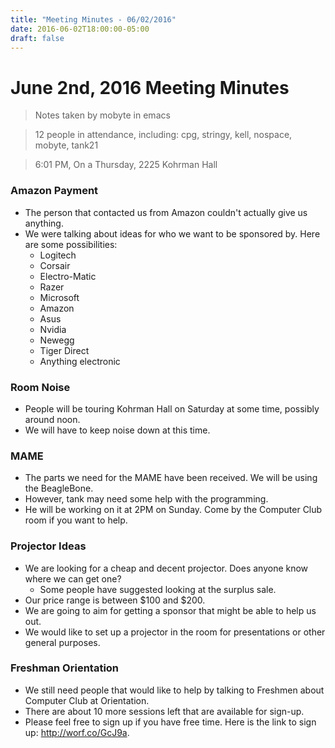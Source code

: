 ```yaml
---
title: "Meeting Minutes - 06/02/2016"
date: 2016-06-02T18:00:00-05:00
draft: false
---
```


# June 2nd, 2016 Meeting Minutes
> Notes taken by mobyte in emacs

> 12 people in attendance, including: cpg, stringy, kell, nospace, mobyte, tank21

> 6:01 PM, On a Thursday, 2225 Kohrman Hall

### Amazon Payment
- The person that contacted us from Amazon couldn't actually give us anything.
- We were talking about ideas for who we want to be sponsored by. Here are some possibilities:
  - Logitech
  - Corsair
  - Electro-Matic
  - Razer
  - Microsoft
  - Amazon
  - Asus
  - Nvidia
  - Newegg
  - Tiger Direct
  - Anything electronic

### Room Noise
- People will be touring Kohrman Hall on Saturday at some time, possibly around noon.
- We will have to keep noise down at this time.

### MAME
- The parts we need for the MAME have been received. We will be using the BeagleBone.
- However, tank may need some help with the programming.
- He will be working on it at 2PM on Sunday. Come by the Computer Club room if you want to help.

### Projector Ideas
- We are looking for a cheap and decent projector. Does anyone know where we can get one?
  - Some people have suggested looking at the surplus sale.
- Our price range is between $100 and $200.
- We are going to aim for getting a sponsor that might be able to help us out.
- We would like to set up a projector in the room for presentations or other general purposes.

### Freshman Orientation
- We still need people that would like to help by talking to Freshmen about Computer Club at Orientation.
- There are about 10 more sessions left that are available for sign-up.
- Please feel free to sign up if you have free time. Here is the link to sign up: http://worf.co/GcJ9a.
